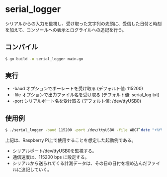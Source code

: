# serial_logger

シリアルからの入力を監視し、受け取った文字列の先頭に、受信した日付と時刻を加えて、コンソールへの表示とログライルへの追記を行う。


## コンパイル

``` bash
$ go build -o serial_logger main.go
```

## 実行

* -baud オプションでボーレートを受け取る (デフォルト値: 115200)
* -file オプションで出力ファイル名を受け取る (デフォルト値: serial_log.txt)
* -port シリアルポート名を受け取る (デフォルト値: /dev/ttyUSB0)

## 使用例

``` bash
$ ./serial_logger -baud 115200 -port /dev/ttyUSB0 -file WBGT`date "+%Y%m%d"`.csv
```

上記は、Raspberry Pi上で使用することを想定した起動例である。

* シリアルポート/dev/ttyUSB0を監視する。
* 通信速度は、115200 bps に設定する。
* シリアルから送られてくる計測データは、その日の日付を埋め込んだファイルに追記していく。
